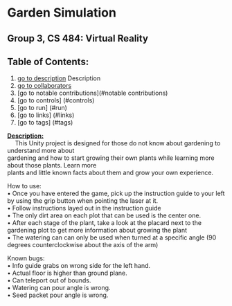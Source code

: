 # Garden Simulation
## Group 3, CS 484: Virtual Reality

## Table of Contents:
1) [go to description](#description) Description
2) [go to collaborators](#collaborators) 
3) [go to notable contributions](#notable contributions)
4) [go to controls] (#controls)
5) [go to run] (#run)
6) [go to links] (#links)
7) [go to tags] (#tags)


<a name="description"><b><u>Description:</u></b></a> <br />
&emsp; This Unity project is designed for those do not know about gardening to understand more about <br />
gardening and how to start growing their own plants while learning more about those plants. Learn more <br />
plants and little known facts about them and grow your own experience.

<a name="collaborators"> </a>

<a name="notable contributions"> </a>

<a name="controls"> </a>

<a name="run"> </a>
How to use: <br />
• Once you have entered the game, pick up the instruction guide to your left by using the grip button when pointing the laser at it. <br />
• Follow instructions layed out in the instruction guide <br />
• The only dirt area on each plot that can be used is the center one. <br />
• After each stage of the plant, take a look at the placard next to the gardening plot to get more information about growing the plant <br />
• The watering can can only be used when turned at a specific angle (90 degrees counterclockwise about the axis of the arm) <br />

Known bugs: <br />
• Info guide grabs on wrong side for the left hand. <br />
• Actual floor is higher than ground plane. <br />
• Can teleport out of bounds. <br />
• Watering can pour angle is wrong. <br />
• Seed packet pour angle is wrong. <br />

<a name="links"> </a>

<a name="tags"> </a>
